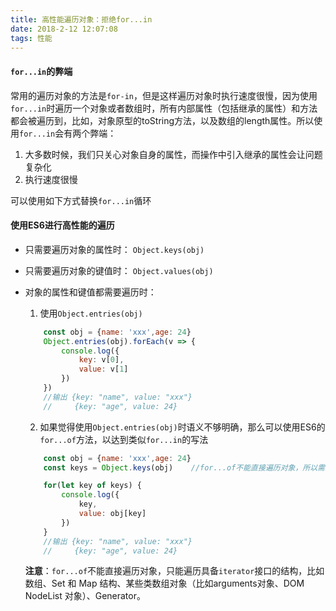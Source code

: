 ```yaml
---
title: 高性能遍历对象：拒绝for...in
date: 2018-2-12 12:07:08
tags: 性能
---
```


####  `for...in`的弊端
 常用的遍历对象的方法是`for-in`，但是这样遍历对象时执行速度很慢，因为使用`for...in`时遍历一个对象或者数组时，所有内部属性（包括继承的属性）和方法都会被遍历到，比如，对象原型的toString方法，以及数组的length属性。所以使用`for...in`会有两个弊端：
 1. 大多数时候，我们只关心对象自身的属性，而操作中引入继承的属性会让问题复杂化
 2. 执行速度很慢

 可以使用如下方式替换`for...in`循环

#### 使用ES6进行高性能的遍历
* 只需要遍历对象的属性时： `Object.keys(obj)`
* 只需要遍历对象的键值时： `Object.values(obj)` 
* 对象的属性和键值都需要遍历时： 
    1. 使用`Object.entries(obj)`

    ```javascript
        const obj = {name: 'xxx',age: 24}
        Object.entries(obj).forEach(v => {
            console.log({
                key: v[0],
                value: v[1]
            })
        })
        //输出 {key: "name", value: "xxx"}
        //     {key: "age", value: 24}
    ```
    2. 如果觉得使用`Object.entries(obj)`时语义不够明确，那么可以使用ES6的`for...of`方法，以达到类似`for...in`的写法

    ```javascript
        const obj = {name: 'xxx',age: 24}
        const keys = Object.keys(obj)    //for...of不能直接遍历对象，所以需要对象的属性组成的数组

        for(let key of keys) {
            console.log({
                key,
                value: obj[key]
            })
        }
        //输出 {key: "name", value: "xxx"}
        //     {key: "age", value: 24}
    ```
    **注意**：`for...of`不能直接遍历对象，只能遍历具备`iterator`接口的结构，比如数组、Set 和 Map 结构、某些类数组对象（比如arguments对象、DOM NodeList 对象）、Generator。


